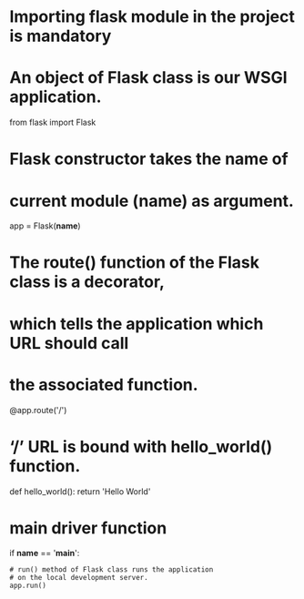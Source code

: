 # Importing flask module in the project is mandatory

# An object of Flask class is our WSGI application.

from flask import Flask

# Flask constructor takes the name of

# current module (**name**) as argument.

app = Flask(**name**)

# The route() function of the Flask class is a decorator,

# which tells the application which URL should call

# the associated function.

@app.route('/')

# ‘/’ URL is bound with hello_world() function.

def hello_world():
return 'Hello World'

# main driver function

if **name** == '**main**':

    # run() method of Flask class runs the application
    # on the local development server.
    app.run()
